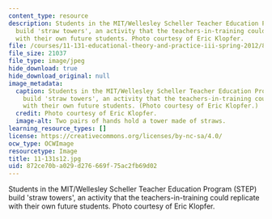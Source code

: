 ```yaml
---
content_type: resource
description: Students in the MIT/Wellesley Scheller Teacher Education Program (STEP)
  build 'straw towers', an activity that the teachers-in-training could replicate
  with their own future students. Photo courtesy of Eric Klopfer.
file: /courses/11-131-educational-theory-and-practice-iii-spring-2012/872ce70ba029d276669f75ac2fb69d02_11-131s12.jpg
file_size: 21037
file_type: image/jpeg
hide_download: true
hide_download_original: null
image_metadata:
  caption: Students in the MIT/Wellesley Scheller Teacher Education Program (STEP)
    build 'straw towers', an activity that the teachers-in-training could replicate
    with their own future students. (Photo courtesy of Eric Klopfer.)
  credit: Photo courtesy of Eric Klopfer.
  image-alt: Two pairs of hands hold a tower made of straws.
learning_resource_types: []
license: https://creativecommons.org/licenses/by-nc-sa/4.0/
ocw_type: OCWImage
resourcetype: Image
title: 11-131s12.jpg
uid: 872ce70b-a029-d276-669f-75ac2fb69d02
---
```

Students in the MIT/Wellesley Scheller Teacher Education Program (STEP) build 'straw towers', an activity that the teachers-in-training could replicate with their own future students. Photo courtesy of Eric Klopfer.